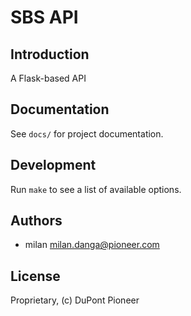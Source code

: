 SBS API
=============================

Introduction
------------

A Flask-based API

Documentation
-------------

See `docs/` for project documentation.

Development
-----------

Run `make` to see a list of available options.

Authors
-------

* milan <milan.danga@pioneer.com>

License
-------

Proprietary, (c) DuPont Pioneer
